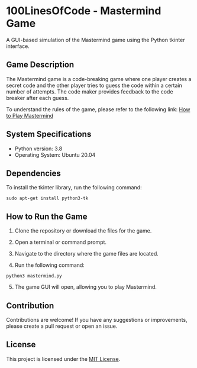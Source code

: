 # 100LinesOfCode - Mastermind Game

A GUI-based simulation of the Mastermind game using the Python tkinter interface.

## Game Description

The Mastermind game is a code-breaking game where one player creates a secret code and the other player tries to guess the code within a certain number of attempts. The code maker provides feedback to the code breaker after each guess.

To understand the rules of the game, please refer to the following link: [How to Play Mastermind](https://www.wikihow.com/Play-Mastermind)

## System Specifications

- Python version: 3.8
- Operating System: Ubuntu 20.04

## Dependencies

To install the tkinter library, run the following command:

```shell
sudo apt-get install python3-tk
```

## How to Run the Game

1. Clone the repository or download the files for the game.

2. Open a terminal or command prompt.

3. Navigate to the directory where the game files are located.

4. Run the following command:

```shell
python3 mastermind.py
```

5. The game GUI will open, allowing you to play Mastermind.

## Contribution

Contributions are welcome! If you have any suggestions or improvements, please create a pull request or open an issue.

## License

This project is licensed under the [MIT License](LICENSE).